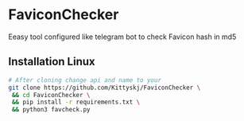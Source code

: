 # FaviconChecker
Eeasy tool configured like telegram bot to check Favicon hash in md5

## Installation Linux
```bash
# After cloning change api and name to your
git clone https://github.com/Kittyskj/FaviconChecker \
 && cd FaviconChecker \
 && pip install -r requirements.txt \
 && python3 favcheck.py
```
